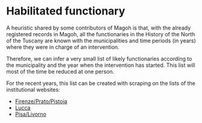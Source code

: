 # Habilitated functionary

A heuristic shared by some contributors of Magoh is that, with the already
registered records in Magoh, all the functionaries in the History of the North
of the Tuscany are known with the municipalities and time periods (in years)
where they were in charge of an intervention.

Therefore, we can infer a very small list of likely functionaries according to
the municipality and the year when the intervention has started. This list will
most of the time be reduced at one person.

For the recent years, this list can be created with scraping on the lists of
the institutional websites:

- [Firenze/Prato/Pistoia](https://soprintendenzafirenze.cultura.gov.it/soprintendenza/territorio-funzionari/)
- [Lucca](https://soprintendenzaluccaemassacarrara.cultura.gov.it/?page_id=188)
- [Pisa/Livorno](https://sabappisalivorno.cultura.gov.it/soprintendenza/territorio-funzionari/)
